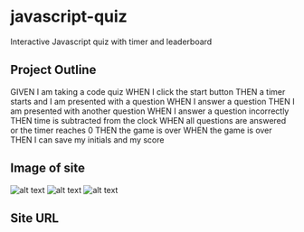 # javascript-quiz
Interactive Javascript quiz with timer and leaderboard 
## Project Outline

GIVEN I am taking a code quiz
WHEN I click the start button
THEN a timer starts and I am presented with a question
WHEN I answer a question
THEN I am presented with another question
WHEN I answer a question incorrectly
THEN time is subtracted from the clock
WHEN all questions are answered or the timer reaches 0
THEN the game is over
WHEN the game is over
THEN I can save my initials and my score

## Image of site ##
![alt text](https://github.com/gd741/gd741.github.io/blob/main/assets/images/Highscores.jpg)
![alt text](https://github.com/gd741/gd741.github.io/blob/main/assets/images/QuizStart.jpg)
![alt text](https://github.com/gd741/gd741.github.io/blob/main/assets/images/question.jpg)

## Site URL ##
